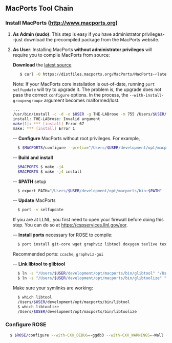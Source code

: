## MacPorts Tool Chain

### Install MacPorts (http://www.macports.org)
1. **As Admin (sudo)**: This step is easy if you have administrator privileges--just
download the precompiled package from the MacPorts website.

2. **As User**: Installing MacPorts **without administrator privileges** will
require you to compile MacPorts from source:

    **Download** the [latest source](http://www.macports.org/install.php#source)

   ``` bash
      $ curl -O https://distfiles.macports.org/MacPorts/MacPorts-<latest>.tar.gz
    ```

      Note: If your MacPorts core installation is out-of-date, running `port selfupdate` will try to upgrade it.
      The problem is, the upgrade does not pass the correct `configure` options.
      In the process, the `--with-install-group=<group>` argument becomes malformed/lost.

      ``` bash
      ...
      /usr/bin/install -c -d -o $USER -g THE-LABrose -m 755 /Users/$USER/development/opt/macports
      install: THE-LABrose: Invalid argument
      make[1]: *** [install] Error 67
      make: *** [install] Error 1
      ```
    --
    **Configure** MacPorts without root privileges. For example,

    ``` bash
      $ $MACPORTS/configure --prefix="/Users/$USER/development/opt/macports" --with-no-root-priviledges --with-install-user="$USER" --with-install-group=rose
    ```

    --
    **Build and install**

    ``` bash
      $MACPORTS $ make -j4
      $MACPORTS $ make -j4 install
    ```

    --
    **$PATH** setup

    ``` bash
      $ export PATH="/Users/$USER/development/opt/macports/bin:$PATH"
    ```

    --
    **Update** MacPorts

    ``` bash
      $ port -v selfupdate
    ```

    If you are at LLNL, you first need to open your firewall before doing this
    step. You can do so at https://cspservices.llnl.gov/eor.

    --
    **Install ports** necessary for ROSE to compile:

    ``` bash
      $ port install git-core wget graphviz libtool doxygen texlive texlive-latex-extra boost gcc44
    ```

    Recommended ports: `ccache`, `graphviz-gui`

    --
    **Link libtool to glibtool**

    ``` bash
      $ ln -s "/Users/$USER/development/opt/macports/bin/glibtool" "/Users/$USER/development/opt/macports/bin/libtool"
      $ ln -s "/Users/$USER/development/opt/macports/bin/glibtoolize" "/Users/$USER/development/opt/macports/bin/libtoolize"
    ```

    Make sure your symlinks are working:

    ``` bash
      $ which libtool
      /Users/$USER/development/opt/macports/bin/libtool
      $ which libtoolize
      /Users/$USER/development/opt/macports/bin/libtoolize
    ```

### Configure ROSE

``` bash
  $ $ROSE/configure --with-CXX_DEBUG=-ggdb3 --with-CXX_WARNINGS=-Wall --with-boost="/Users/$USER/development/opt/macports" --with-gfortran="/Users/$USER/development/opt/macports/bin/gfortran-mp-4.4" --with-alternate_backend_fortran_compiler=gfortran-mp-4.4 GFORTRAN_PATH="/Users/$USER/development/opt/macports/bin/gfortran-mp-4.4"
```

